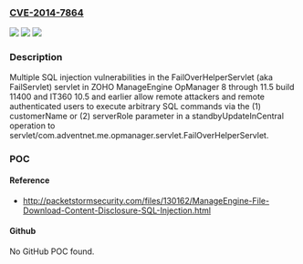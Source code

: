 ### [CVE-2014-7864](https://cve.mitre.org/cgi-bin/cvename.cgi?name=CVE-2014-7864)
![](https://img.shields.io/static/v1?label=Product&message=n%2Fa&color=blue)
![](https://img.shields.io/static/v1?label=Version&message=n%2Fa&color=blue)
![](https://img.shields.io/static/v1?label=Vulnerability&message=n%2Fa&color=brighgreen)

### Description

Multiple SQL injection vulnerabilities in the FailOverHelperServlet (aka FailServlet) servlet in ZOHO ManageEngine OpManager 8 through 11.5 build 11400 and IT360 10.5 and earlier allow remote attackers and remote authenticated users to execute arbitrary SQL commands via the (1) customerName or (2) serverRole parameter in a standbyUpdateInCentral operation to servlet/com.adventnet.me.opmanager.servlet.FailOverHelperServlet.

### POC

#### Reference
- http://packetstormsecurity.com/files/130162/ManageEngine-File-Download-Content-Disclosure-SQL-Injection.html

#### Github
No GitHub POC found.

